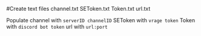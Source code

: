 #Create text files
channel.txt
SEToken.txt
Token.txt
url.txt

Populate
    channel with
        ```
        serverID
        channelID
        ```
    SEToken with
        ```
        vrage token
        ```
    Token with
        ```
        discord bot token
        ```
    url with
        ```
        url:port
        ```
